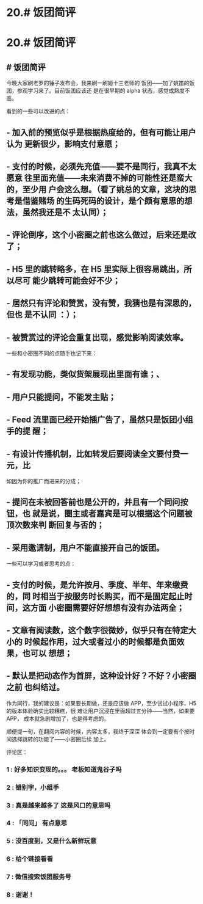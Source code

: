 # 20.# 饭团简评

# 20.# 饭团简评

## # 饭团简评

今晚大家刷老罗的锤子发布会，我来刷一刷姬十三老师的 饭团——加了姚笛的饭团，参观学习来了。目前饭团应该还 是在很早期的 alpha 状态，感觉成熟度不高。

看到的一些可以改进的点：

## - 加入前的预览似乎是根据热度给的，但有可能让用户认为 更新很少，影响支付意愿；

## - 支付的时候，必须先充值——要不是同行，我真不太愿意 往里面充值——未来消费不掉的可能性还是蛮大的，至少用 户会这么想。（看了姚总的文章，这块的思考是借鉴赌场 的生码死码的设计，是个颇有意思的想法，虽然我还是不 太认同）；

## - 评论倒序，这个小密圈之前也这么做过，后来还是改了；

## - H5 里的跳转略多，在 H5 里实际上很容易跳出，所以尽可 能少跳转可能会好不少；

## - 居然只有评论和赞赏，没有赞，我猜也是有深思的，但也 是不认同 ：）；

## - 被赞赏过的评论会重复出现，感觉影响阅读效率。

一些和小密圈不同的点随手也记下来：

## - 有发现功能，类似货架展现出里面有谁；、

## - 用户只能提问，不能发主贴；

## - Feed 流里面已经开始插广告了，虽然只是饭团小组手的提 醒；

## - 有设计传播机制，比如转发后要阅读全文要付费一元，比

如因为你的推广而进来的分成；

## - 提问在未被回答前也是公开的，并且有一个同问按钮，也 就是说，圈主或者嘉宾是可以根据这个问题被顶次数来判 断回复与否的；

## - 采用邀请制，用户不能直接开自己的饭团。

一些可以学习或者思考的点：

## - 支付的时候，是允许按月、季度、半年、年来缴费的，同 时相当于按服务时长购买，而不是固定起止时间，这方面 小密圈需要好好想想有没有办法两全；

## - 文章有阅读数，这个数字很微妙，似乎只有在特定大小的 时候起作用，过大或者过小的时候都是负面效果，也可以 想想；

## - 默认是把动态作为首屏，这种设计好？不好？小密圈之前 也纠结过。

作为同行，我的建议是：如果要长期做，还是应该做 APP，至少试试小程序，H5 的版本体验确实比较糟糕，很 难让用户沉浸在里面超过五分钟——当然，如果要 APP， 成本就急剧增加了，也是得考虑的。

顺便提一句，在翻阅内容的时候，内容太多，我终于深深 体会到一定要有个按时间选择跳转的功能了——小密圈后续 加上。

评论区：

### 1 : 好多知识变现的。。。 老板知道鬼谷子吗

### 2 : 错别字，小组手

### 3 : 真是越来越多了 这是风口的意思吗

### 4 : 「同问」 有点意思

### 5 : 没百度到，又是什么新鲜玩意

### 6 : 给个链接看看

### 7 : 微信搜索饭团服务号

### 8 : 谢谢！